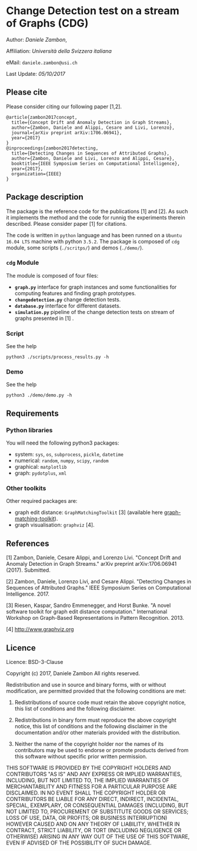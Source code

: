 # Change Detection test on a stream of Graphs (CDG) #

Author: *Daniele Zambon*, 

Affiliation: *Università della Svizzera italiana* 

eMail: `daniele.zambon@usi.ch` 

Last Update: *05/10/2017* 


## Please cite 
Please consider citing our following paper [1,2].
```
@article{zambon2017concept,
  title={Concept Drift and Anomaly Detection in Graph Streams},
  author={Zambon, Daniele and Alippi, Cesare and Livi, Lorenzo},
  journal={arXiv preprint arXiv:1706.06941},
  year={2017}
}
@inproceedings{zambon2017detecting,
  title={Detecting Changes in Sequences of Attributed Graphs},
  author={Zambon, Daniele and Livi, Lorenzo and Alippi, Cesare},
  booktitle={IEEE Symposium Series on Computational Intelligence},
  year={2017},
  organization={IEEE}
}
```
 



## Package description ##

The package is the reference code for the publications [1] and [2]. As such it implements the method and the code for runnig the experiments therein described. 
Please consider paper [1] for citations.

The code is written in `python` language and has been runned on a `Ubuntu 16.04 LTS` machine with python `3.5.2`.
The package is composed of `cdg` module, some scripts (`./scritps/`) and demos (`./demo/`).

### `cdg` Module ###

The module is composed of four files:

* **`graph.py`** interface for graph instances and some functionalities for computing features and finding graph prototypes.
* **`changedetection.py`** change detection tests.
* **`database.py`** interface for different datasets. 
* **`simulation.py`** pipeline of the change detection tests on stream of graphs presented in [1] .

### Script ###

See the help

```python3 ./scripts/process_results.py -h```


### Demo ###

See the help

```python3 ./demo/demo.py -h```

## Requirements ##

### Python libraries ###
You will need the following python3 packages:

* system: `sys`, `os`, `subprocess`, `pickle`, `datetime`
* numerical: `random`, `numpy`, `scipy`, `random`
* graphical: `matplotlib`
* graph: `pydotplus`, `xml`


### Other toolkits ###

Other required packages are:

* graph edit distance: `GraphMatchingToolkit` [3] (available here [graph-matching-toolkit](https://github.com/dan-zam/graph-matching-toolkit)).
* graph visualisation: `graphviz` [4].



## References ##

[1] Zambon, Daniele, Cesare Alippi, and Lorenzo Livi. "Concept Drift and Anomaly Detection in Graph Streams." arXiv preprint arXiv:1706.06941 (2017). Submitted.

[2] Zambon, Daniele, Lorenzo Livi, and Cesare Alippi. "Detecting Changes in Sequences of Attributed Graphs." IEEE Symposium Series on Computational Intelligence. 2017.

[3] Riesen, Kaspar, Sandro Emmenegger, and Horst Bunke. "A novel software toolkit for graph edit distance computation." International Workshop on Graph-Based Representations in Pattern Recognition. 2013.

[4] http://www.graphviz.org 


## Licence ##

Licence: BSD-3-Clause

Copyright (c) 2017, Daniele Zambon
All rights reserved.

Redistribution and use in source and binary forms, with or without modification, are permitted provided that the following conditions are met:

1. Redistributions of source code must retain the above copyright notice, this list of conditions and the following disclaimer.

2. Redistributions in binary form must reproduce the above copyright notice, this list of conditions and the following disclaimer in the documentation and/or other materials provided with the distribution.

3. Neither the name of the copyright holder nor the names of its contributors may be used to endorse or promote products derived from this software without specific prior written permission.

THIS SOFTWARE IS PROVIDED BY THE COPYRIGHT HOLDERS AND CONTRIBUTORS "AS IS" AND ANY EXPRESS OR IMPLIED WARRANTIES, INCLUDING, BUT NOT LIMITED TO, THE IMPLIED WARRANTIES OF MERCHANTABILITY AND FITNESS FOR A PARTICULAR PURPOSE ARE DISCLAIMED. IN NO EVENT SHALL THE COPYRIGHT HOLDER OR CONTRIBUTORS BE LIABLE FOR ANY DIRECT, INDIRECT, INCIDENTAL, SPECIAL, EXEMPLARY, OR CONSEQUENTIAL DAMAGES (INCLUDING, BUT NOT LIMITED TO, PROCUREMENT OF SUBSTITUTE GOODS OR SERVICES; LOSS OF USE, DATA, OR PROFITS; OR BUSINESS INTERRUPTION) HOWEVER CAUSED AND ON ANY THEORY OF LIABILITY, WHETHER IN CONTRACT, STRICT LIABILITY, OR TORT (INCLUDING NEGLIGENCE OR OTHERWISE) ARISING IN ANY WAY OUT OF THE USE OF THIS SOFTWARE, EVEN IF ADVISED OF THE POSSIBILITY OF SUCH DAMAGE.
